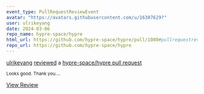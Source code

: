 ```yaml
---
event_type: PullRequestReviewEvent
avatar: "https://avatars.githubusercontent.com/u/16307629?"
user: ulrikeyang
date: 2024-03-06
repo_name: hypre-space/hypre
html_url: https://github.com/hypre-space/hypre/pull/1080#pullrequestreview-1920899062
repo_url: https://github.com/hypre-space/hypre
---
```


<a href='https://github.com/ulrikeyang' target='_blank'>ulrikeyang</a> <a href='https://github.com/hypre-space/hypre/pull/1080#pullrequestreview-1920899062' target='_blank'>reviewed</a> a <a href='https://github.com/hypre-space/hypre/pull/1080' target='_blank'>hypre-space/hypre pull request</a>

<small>Looks good. Thank you....</small>

<a href='https://github.com/hypre-space/hypre/pull/1080#pullrequestreview-1920899062' target='_blank'>View Review</a>
